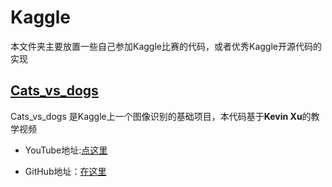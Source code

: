 # Kaggle
本文件夹主要放置一些自己参加Kaggle比赛的代码，或者优秀Kaggle开源代码的实现

## [Cats_vs_dogs](https://github.com/ZhangXiangCHN/Kaggle/tree/master/Cats_vs_Dogs)
Cats_vs_dogs 是Kaggle上一个图像识别的基础项目，本代码基于**Kevin Xu**的教学视频

* YouTube地址:[点这里](https://www.youtube.com/channel/UCVCSn4qQXTDAtGWpWAe4Plw)

* GitHub地址：[在这里](https://github.com/kevin28520)

